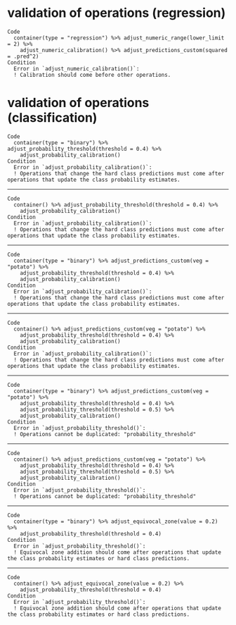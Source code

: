 # validation of operations (regression)

    Code
      container(type = "regression") %>% adjust_numeric_range(lower_limit = 2) %>%
        adjust_numeric_calibration() %>% adjust_predictions_custom(squared = .pred^2)
    Condition
      Error in `adjust_numeric_calibration()`:
      ! Calibration should come before other operations.

# validation of operations (classification)

    Code
      container(type = "binary") %>% adjust_probability_threshold(threshold = 0.4) %>%
        adjust_probability_calibration()
    Condition
      Error in `adjust_probability_calibration()`:
      ! Operations that change the hard class predictions must come after operations that update the class probability estimates.

---

    Code
      container() %>% adjust_probability_threshold(threshold = 0.4) %>%
        adjust_probability_calibration()
    Condition
      Error in `adjust_probability_calibration()`:
      ! Operations that change the hard class predictions must come after operations that update the class probability estimates.

---

    Code
      container(type = "binary") %>% adjust_predictions_custom(veg = "potato") %>%
        adjust_probability_threshold(threshold = 0.4) %>%
        adjust_probability_calibration()
    Condition
      Error in `adjust_probability_calibration()`:
      ! Operations that change the hard class predictions must come after operations that update the class probability estimates.

---

    Code
      container() %>% adjust_predictions_custom(veg = "potato") %>%
        adjust_probability_threshold(threshold = 0.4) %>%
        adjust_probability_calibration()
    Condition
      Error in `adjust_probability_calibration()`:
      ! Operations that change the hard class predictions must come after operations that update the class probability estimates.

---

    Code
      container(type = "binary") %>% adjust_predictions_custom(veg = "potato") %>%
        adjust_probability_threshold(threshold = 0.4) %>%
        adjust_probability_threshold(threshold = 0.5) %>%
        adjust_probability_calibration()
    Condition
      Error in `adjust_probability_threshold()`:
      ! Operations cannot be duplicated: "probability_threshold"

---

    Code
      container() %>% adjust_predictions_custom(veg = "potato") %>%
        adjust_probability_threshold(threshold = 0.4) %>%
        adjust_probability_threshold(threshold = 0.5) %>%
        adjust_probability_calibration()
    Condition
      Error in `adjust_probability_threshold()`:
      ! Operations cannot be duplicated: "probability_threshold"

---

    Code
      container(type = "binary") %>% adjust_equivocal_zone(value = 0.2) %>%
        adjust_probability_threshold(threshold = 0.4)
    Condition
      Error in `adjust_probability_threshold()`:
      ! Equivocal zone addition should come after operations that update the class probability estimates or hard class predictions.

---

    Code
      container() %>% adjust_equivocal_zone(value = 0.2) %>%
        adjust_probability_threshold(threshold = 0.4)
    Condition
      Error in `adjust_probability_threshold()`:
      ! Equivocal zone addition should come after operations that update the class probability estimates or hard class predictions.

